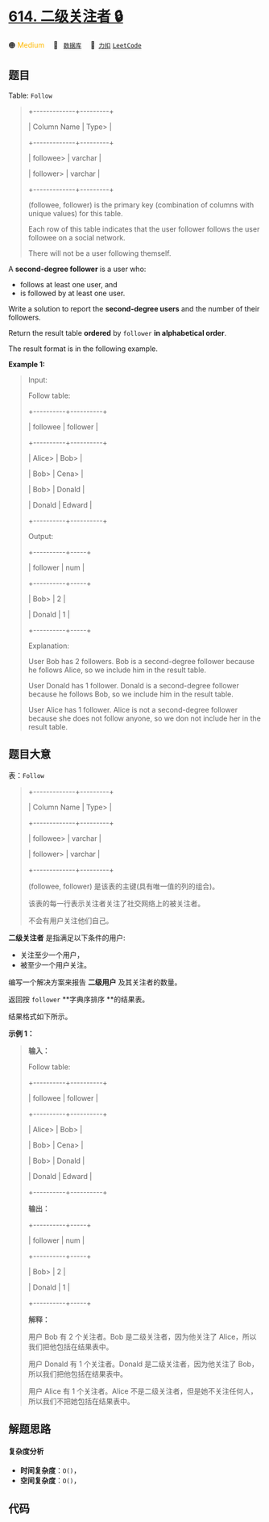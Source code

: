 # [614. 二级关注者 🔒](https://2xiao.github.io/leetcode-js/problem/0614.html)

🟠 <font color=#ffb800>Medium</font>&emsp; 🔖&ensp; [`数据库`](/tag/database.md)&emsp; 🔗&ensp;[`力扣`](https://leetcode.cn/problems/second-degree-follower) [`LeetCode`](https://leetcode.com/problems/second-degree-follower)

## 题目

Table: `Follow`

> 
> 
> 
> 
> 
> +-------------+---------+
> 
> | Column Name | Type> 
> |
> 
> +-------------+---------+
> 
> | followee> 
> | varchar |
> 
> | follower> 
> | varchar |
> 
> +-------------+---------+
> 
> (followee, follower) is the primary key (combination of columns with unique values) for this table.
> 
> Each row of this table indicates that the user follower follows the user followee on a social network.
> 
> There will not be a user following themself.
> 
> 



A **second-degree follower** is a user who:

  * follows at least one user, and
  * is followed by at least one user.

Write a solution to report the **second-degree users** and the number of their
followers.

Return the result table **ordered** by `follower` **in alphabetical order**.

The result format is in the following example.



**Example 1:**

> Input: 
> 
> Follow table:
> 
> +----------+----------+
> 
> | followee | follower |
> 
> +----------+----------+
> 
> | Alice> 
> | Bob> 
>   |
> 
> | Bob> 
>   | Cena> 
>  |
> 
> | Bob> 
>   | Donald   |
> 
> | Donald   | Edward   |
> 
> +----------+----------+
> 
> Output: 
> 
> +----------+-----+
> 
> | follower | num |
> 
> +----------+-----+
> 
> | Bob> 
>   | 2   |
> 
> | Donald   | 1   |
> 
> +----------+-----+
> 
> Explanation: 
> 
> User Bob has 2 followers. Bob is a second-degree follower because he follows Alice, so we include him in the result table.
> 
> User Donald has 1 follower. Donald is a second-degree follower because he follows Bob, so we include him in the result table.
> 
> User Alice has 1 follower. Alice is not a second-degree follower because she does not follow anyone, so we don not include her in the result table.
> 
> 


## 题目大意

表：`Follow`

> 
> 
> 
> 
> 
> +-------------+---------+
> 
> | Column Name | Type> 
> |
> 
> +-------------+---------+
> 
> | followee> 
> | varchar |
> 
> | follower> 
> | varchar |
> 
> +-------------+---------+
> 
> (followee, follower) 是该表的主键(具有唯一值的列的组合)。
> 
> 该表的每一行表示关注者关注了社交网络上的被关注者。
> 
> 不会有用户关注他们自己。
> 
> 



**二级关注者** 是指满足以下条件的用户:

  * 关注至少一个用户，
  * 被至少一个用户关注。

编写一个解决方案来报告 **二级用户** 及其关注者的数量。

返回按 `follower` **字典序排序  **的结果表。

结果格式如下所示。



**示例 1：**

> 
> 
> 
> 
> 
> **输入：**
> 
> Follow table:
> 
> +----------+----------+
> 
> | followee | follower |
> 
> +----------+----------+
> 
> | Alice> 
> | Bob> 
>   |
> 
> | Bob> 
>   | Cena> 
>  |
> 
> | Bob> 
>   | Donald   |
> 
> | Donald   | Edward   |
> 
> +----------+----------+
> 
> **输出：**
> 
> +----------+-----+
> 
> | follower | num |
> 
> +----------+-----+
> 
> | Bob> 
>   | 2   |
> 
> | Donald   | 1   |
> 
> +----------+-----+
> 
> **解释：**
> 
> 用户 Bob 有 2 个关注者。Bob 是二级关注者，因为他关注了 Alice，所以我们把他包括在结果表中。
> 
> 用户 Donald 有 1 个关注者。Donald 是二级关注者，因为他关注了 Bob，所以我们把他包括在结果表中。
> 
> 用户 Alice 有 1 个关注者。Alice 不是二级关注者，但是她不关注任何人，所以我们不把她包括在结果表中。


## 解题思路

#### 复杂度分析

- **时间复杂度**：`O()`，
- **空间复杂度**：`O()`，

## 代码

```javascript

```